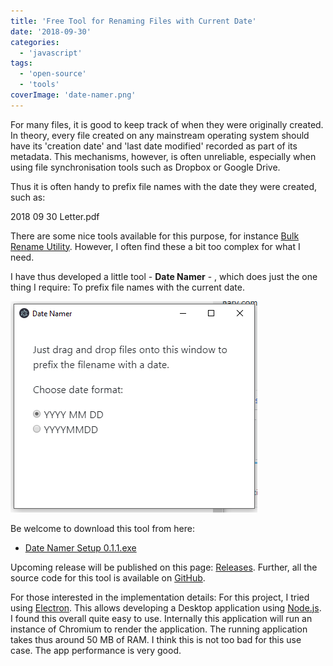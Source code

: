 ```yaml
---
title: 'Free Tool for Renaming Files with Current Date'
date: '2018-09-30'
categories:
  - 'javascript'
tags:
  - 'open-source'
  - 'tools'
coverImage: 'date-namer.png'
---
```


For many files, it is good to keep track of when they were originally created. In theory, every file created on any mainstream operating system should have its 'creation date' and 'last date modified' recorded as part of its metadata. This mechanisms, however, is often unreliable, especially when using file synchronisation tools such as Dropbox or Google Drive.

Thus it is often handy to prefix file names with the date they were created, such as:

2018 09 30 Letter.pdf

There are some nice tools available for this purpose, for instance [Bulk Rename Utility](https://www.bulkrenameutility.co.uk/Download.php). However, I often find these a bit too complex for what I need.

I have thus developed a little tool - **Date Namer** - , which does just the one thing I require: To prefix file names with the current date.

![date-namer.PNG](images/date-namer.png)

Be welcome to download this tool from here:

- [Date Namer Setup 0.1.1.exe](https://github.com/mxro/date-renamer/releases/download/0.1.1/Date.Namer.Setup.0.1.1.exe)

Upcoming release will be published on this page: [Releases](https://github.com/mxro/date-renamer/releases/). Further, all the source code for this tool is available on [GitHub](https://github.com/mxro/date-renamer).

For those interested in the implementation details: For this project, I tried using [Electron](https://electronjs.org/). This allows developing a Desktop application using [Node.js](https://nodejs.org/en/). I found this overall quite easy to use. Internally this application will run an instance of Chromium to render the application. The running application takes thus around 50 MB of RAM. I think this is not too bad for this use case. The app performance is very good.
